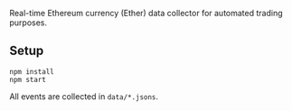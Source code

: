 
Real-time Ethereum currency (Ether) data collector for automated trading purposes.

## Setup

```
npm install
npm start
```
All events are collected in `data/*.jsons`.
